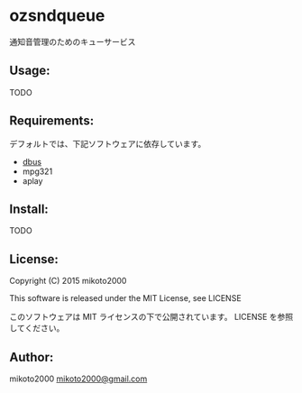 ozsndqueue
==========

通知音管理のためのキューサービス


Usage:
------

TODO

Requirements:
-------------

デフォルトでは、下記ソフトウェアに依存しています。

- [dbus](http://www.freedesktop.org/wiki/Software/dbus/)
- mpg321
- aplay


Install:
--------

TODO

License:
--------

Copyright (C) 2015 mikoto2000

This software is released under the MIT License, see LICENSE

このソフトウェアは MIT ライセンスの下で公開されています。 LICENSE を参照してください。


Author:
-------

mikoto2000 <mikoto2000@gmail.com>
